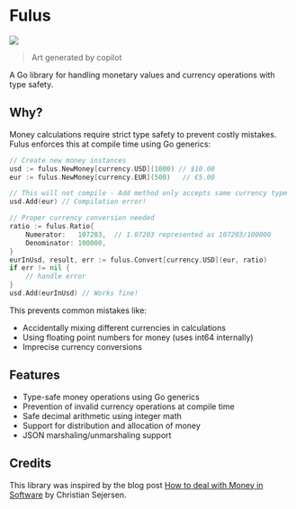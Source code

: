 # Fulus

<img src="https://github.com/user-attachments/assets/2b058650-0966-40e3-b629-fa6c3512bd46"/>

> Art generated by copilot

A Go library for handling monetary values and currency operations with type safety.

## Why?

Money calculations require strict type safety to prevent costly mistakes. Fulus enforces this at compile time using Go generics:

```go
// Create new money instances
usd := fulus.NewMoney[currency.USD](1000) // $10.00
eur := fulus.NewMoney[currency.EUR](500)   // €5.00

// This will not compile - Add method only accepts same currency type
usd.Add(eur) // Compilation error!

// Proper currency conversion needed
ratio := fulus.Ratio{
    Numerator:   107203,  // 1.07203 represented as 107203/100000
    Denominator: 100000,
}
eurInUsd, result, err := fulus.Convert[currency.USD](eur, ratio)
if err != nil {
    // handle error
}
usd.Add(eurInUsd) // Works fine!
```

This prevents common mistakes like:
- Accidentally mixing different currencies in calculations
- Using floating point numbers for money (uses int64 internally)
- Imprecise currency conversions

## Features

- Type-safe money operations using Go generics
- Prevention of invalid currency operations at compile time
- Safe decimal arithmetic using integer math
- Support for distribution and allocation of money
- JSON marshaling/unmarshaling support

## Credits

This library was inspired by the blog post [How to deal with Money in Software](https://cs-syd.eu/posts/2022-08-22-how-to-deal-with-money-in-software) by Christian Sejersen.
